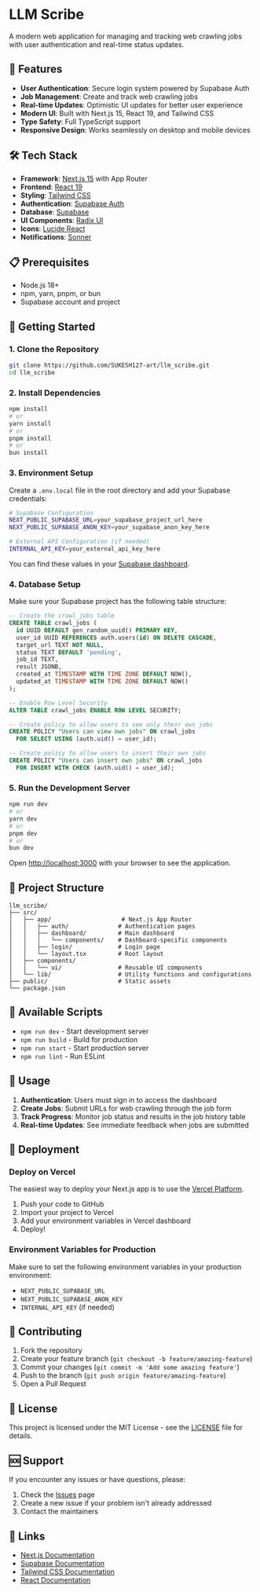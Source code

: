 # LLM Scribe

A modern web application for managing and tracking web crawling jobs with user authentication and real-time status updates.

## 🚀 Features

- **User Authentication**: Secure login system powered by Supabase Auth
- **Job Management**: Create and track web crawling jobs
- **Real-time Updates**: Optimistic UI updates for better user experience
- **Modern UI**: Built with Next.js 15, React 19, and Tailwind CSS
- **Type Safety**: Full TypeScript support
- **Responsive Design**: Works seamlessly on desktop and mobile devices

## 🛠️ Tech Stack

- **Framework**: [Next.js 15](https://nextjs.org/) with App Router
- **Frontend**: [React 19](https://react.dev/)
- **Styling**: [Tailwind CSS](https://tailwindcss.com/)
- **Authentication**: [Supabase Auth](https://supabase.com/auth)
- **Database**: [Supabase](https://supabase.com/)
- **UI Components**: [Radix UI](https://www.radix-ui.com/)
- **Icons**: [Lucide React](https://lucide.dev/)
- **Notifications**: [Sonner](https://sonner.emilkowal.ski/)

## 📋 Prerequisites

- Node.js 18+ 
- npm, yarn, pnpm, or bun
- Supabase account and project

## 🚀 Getting Started

### 1. Clone the Repository

```bash
git clone https://github.com/SUKESH127-art/llm_scribe.git
cd llm_scribe
```

### 2. Install Dependencies

```bash
npm install
# or
yarn install
# or
pnpm install
# or
bun install
```

### 3. Environment Setup

Create a `.env.local` file in the root directory and add your Supabase credentials:

```bash
# Supabase Configuration
NEXT_PUBLIC_SUPABASE_URL=your_supabase_project_url_here
NEXT_PUBLIC_SUPABASE_ANON_KEY=your_supabase_anon_key_here

# External API Configuration (if needed)
INTERNAL_API_KEY=your_external_api_key_here
```

You can find these values in your [Supabase dashboard](https://supabase.com/dashboard/project/_/settings/api).

### 4. Database Setup

Make sure your Supabase project has the following table structure:

```sql
-- Create the crawl_jobs table
CREATE TABLE crawl_jobs (
  id UUID DEFAULT gen_random_uuid() PRIMARY KEY,
  user_id UUID REFERENCES auth.users(id) ON DELETE CASCADE,
  target_url TEXT NOT NULL,
  status TEXT DEFAULT 'pending',
  job_id TEXT,
  result JSONB,
  created_at TIMESTAMP WITH TIME ZONE DEFAULT NOW(),
  updated_at TIMESTAMP WITH TIME ZONE DEFAULT NOW()
);

-- Enable Row Level Security
ALTER TABLE crawl_jobs ENABLE ROW LEVEL SECURITY;

-- Create policy to allow users to see only their own jobs
CREATE POLICY "Users can view own jobs" ON crawl_jobs
  FOR SELECT USING (auth.uid() = user_id);

-- Create policy to allow users to insert their own jobs
CREATE POLICY "Users can insert own jobs" ON crawl_jobs
  FOR INSERT WITH CHECK (auth.uid() = user_id);
```

### 5. Run the Development Server

```bash
npm run dev
# or
yarn dev
# or
pnpm dev
# or
bun dev
```

Open [http://localhost:3000](http://localhost:3000) with your browser to see the application.

## 📁 Project Structure

```
llm_scribe/
├── src/
│   ├── app/                    # Next.js App Router
│   │   ├── auth/              # Authentication pages
│   │   ├── dashboard/         # Main dashboard
│   │   │   └── components/    # Dashboard-specific components
│   │   ├── login/             # Login page
│   │   └── layout.tsx         # Root layout
│   ├── components/
│   │   └── ui/                # Reusable UI components
│   └── lib/                   # Utility functions and configurations
├── public/                    # Static assets
└── package.json
```

## 🔧 Available Scripts

- `npm run dev` - Start development server
- `npm run build` - Build for production
- `npm run start` - Start production server
- `npm run lint` - Run ESLint

## 🎯 Usage

1. **Authentication**: Users must sign in to access the dashboard
2. **Create Jobs**: Submit URLs for web crawling through the job form
3. **Track Progress**: Monitor job status and results in the job history table
4. **Real-time Updates**: See immediate feedback when jobs are submitted

## 🚀 Deployment

### Deploy on Vercel

The easiest way to deploy your Next.js app is to use the [Vercel Platform](https://vercel.com/new?utm_medium=default-template&filter=next.js&utm_source=create-next-app&utm_campaign=create-next-app-readme).

1. Push your code to GitHub
2. Import your project to Vercel
3. Add your environment variables in Vercel dashboard
4. Deploy!

### Environment Variables for Production

Make sure to set the following environment variables in your production environment:

- `NEXT_PUBLIC_SUPABASE_URL`
- `NEXT_PUBLIC_SUPABASE_ANON_KEY`
- `INTERNAL_API_KEY` (if needed)

## 🤝 Contributing

1. Fork the repository
2. Create your feature branch (`git checkout -b feature/amazing-feature`)
3. Commit your changes (`git commit -m 'Add some amazing feature'`)
4. Push to the branch (`git push origin feature/amazing-feature`)
5. Open a Pull Request

## 📝 License

This project is licensed under the MIT License - see the [LICENSE](LICENSE) file for details.

## 🆘 Support

If you encounter any issues or have questions, please:

1. Check the [Issues](https://github.com/SUKESH127-art/llm_scribe/issues) page
2. Create a new issue if your problem isn't already addressed
3. Contact the maintainers

## 🔗 Links

- [Next.js Documentation](https://nextjs.org/docs)
- [Supabase Documentation](https://supabase.com/docs)
- [Tailwind CSS Documentation](https://tailwindcss.com/docs)
- [React Documentation](https://react.dev/)
